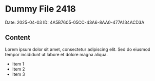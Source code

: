 # Dummy File 2418

Date: 2025-04-03
ID: 4A5B7605-05CC-43A6-8AA0-477A134ACD3A

## Content

Lorem ipsum dolor sit amet, consectetur adipiscing elit.
Sed do eiusmod tempor incididunt ut labore et dolore magna aliqua.

* Item 1
* Item 2
* Item 3

